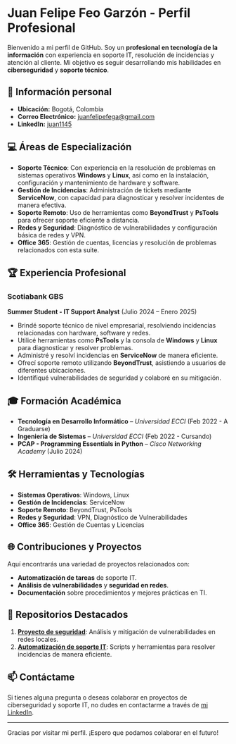 # Juan Felipe Feo Garzón - Perfil Profesional

Bienvenido a mi perfil de GitHub. Soy un **profesional en tecnología de la información** con experiencia en soporte IT, resolución de incidencias y atención al cliente. Mi objetivo es seguir desarrollando mis habilidades en **ciberseguridad** y **soporte técnico**.

## 📍 Información personal
- **Ubicación:** Bogotá, Colombia
- **Correo Electrónico:** juanfelipefega@gmail.com
- **LinkedIn:** [juan1145](https://www.linkedin.com/in/enzofnc)

## 💻 Áreas de Especialización
- **Soporte Técnico**: Con experiencia en la resolución de problemas en sistemas operativos **Windows** y **Linux**, así como en la instalación, configuración y mantenimiento de hardware y software.
- **Gestión de Incidencias**: Administración de tickets mediante **ServiceNow**, con capacidad para diagnosticar y resolver incidentes de manera efectiva.
- **Soporte Remoto**: Uso de herramientas como **BeyondTrust** y **PsTools** para ofrecer soporte eficiente a distancia.
- **Redes y Seguridad**: Diagnóstico de vulnerabilidades y configuración básica de redes y VPN.
- **Office 365**: Gestión de cuentas, licencias y resolución de problemas relacionados con esta suite.

## 🏆 Experiencia Profesional

### **Scotiabank GBS**  
**Summer Student - IT Support Analyst** (Julio 2024 – Enero 2025)  
- Brindé soporte técnico de nivel empresarial, resolviendo incidencias relacionadas con hardware, software y redes.
- Utilicé herramientas como **PsTools** y la consola de **Windows** y **Linux** para diagnosticar y resolver problemas.
- Administré y resolví incidencias en **ServiceNow** de manera eficiente.
- Ofrecí soporte remoto utilizando **BeyondTrust**, asistiendo a usuarios de diferentes ubicaciones.
- Identifiqué vulnerabilidades de seguridad y colaboré en su mitigación.

## 🎓 Formación Académica
- **Tecnología en Desarrollo Informático** – *Universidad ECCI* (Feb 2022 - A Graduarse)
- **Ingeniería de Sistemas** – *Universidad ECCI* (Feb 2022 - Cursando)
- **PCAP - Programming Essentials in Python** – *Cisco Networking Academy* (Julio 2024)

## 🛠️ Herramientas y Tecnologías
- **Sistemas Operativos**: Windows, Linux
- **Gestión de Incidencias**: ServiceNow
- **Soporte Remoto**: BeyondTrust, PsTools
- **Redes y Seguridad**: VPN, Diagnóstico de Vulnerabilidades
- **Office 365**: Gestión de Cuentas y Licencias

## 🌐 Contribuciones y Proyectos
Aquí encontrarás una variedad de proyectos relacionados con:
- **Automatización de tareas** de soporte IT.
- **Análisis de vulnerabilidades** y **seguridad en redes**.
- **Documentación** sobre procedimientos y mejores prácticas en TI.

## 📂 Repositorios Destacados
1. **[Proyecto de seguridad](#)**: Análisis y mitigación de vulnerabilidades en redes locales.
2. **[Automatización de soporte IT](#)**: Scripts y herramientas para resolver incidencias de manera eficiente.

## 📫 Contáctame
Si tienes alguna pregunta o deseas colaborar en proyectos de ciberseguridad y soporte IT, no dudes en contactarme a través de [mi LinkedIn](https://www.linkedin.com/in/enzofnc).

---

Gracias por visitar mi perfil. ¡Espero que podamos colaborar en el futuro!
